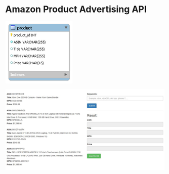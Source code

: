 # Amazon Product Advertising API


![alt tag](https://github.com/halimus/amazon-api/blob/master/db/database.png)


![alt tag](https://github.com/halimus/amazon-api/blob/master/db/capture.png)

